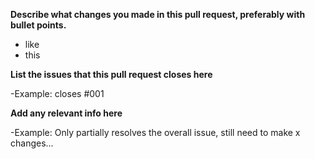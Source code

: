 **Describe what changes you made in this pull request, preferably with bullet points.**
* like
* this

**List the issues that this pull request closes here**

-Example: closes #001

**Add any relevant info here**

-Example: Only partially resolves the overall issue, still need to make x changes...
